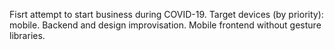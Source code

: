 Fisrt attempt to start business during COVID-19.
Target devices (by priority): mobile.
Backend and design improvisation. Mobile frontend without gesture libraries.
